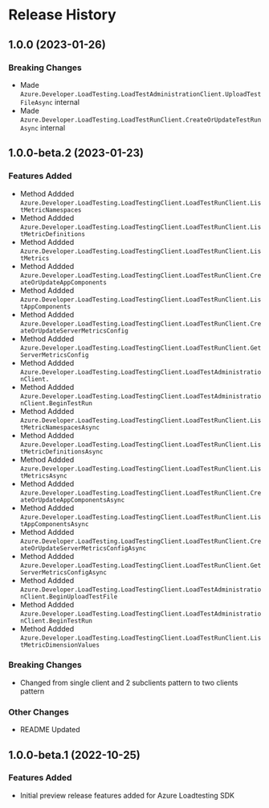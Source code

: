# Release History

## 1.0.0 (2023-01-26)

### Breaking Changes
- Made `Azure.Developer.LoadTesting.LoadTestAdministrationClient.UploadTestFileAsync` internal
- Made `Azure.Developer.LoadTesting.LoadTestRunClient.CreateOrUpdateTestRunAsync` internal

## 1.0.0-beta.2 (2023-01-23)

### Features Added
- Method Addded `Azure.Developer.LoadTesting.LoadTestingClient.LoadTestRunClient.ListMetricNamespaces`
- Method Addded `Azure.Developer.LoadTesting.LoadTestingClient.LoadTestRunClient.ListMetricDefinitions`
- Method Addded `Azure.Developer.LoadTesting.LoadTestingClient.LoadTestRunClient.ListMetrics`
- Method Addded `Azure.Developer.LoadTesting.LoadTestingClient.LoadTestRunClient.CreateOrUpdateAppComponents`
- Method Addded `Azure.Developer.LoadTesting.LoadTestingClient.LoadTestRunClient.ListAppComponents`
- Method Addded `Azure.Developer.LoadTesting.LoadTestingClient.LoadTestRunClient.CreateOrUpdateServerMetricsConfig`
- Method Addded `Azure.Developer.LoadTesting.LoadTestingClient.LoadTestRunClient.GetServerMetricsConfig`
- Method Addded `Azure.Developer.LoadTesting.LoadTestingClient.LoadTestAdministrationClient.
`
- Method Addded `Azure.Developer.LoadTesting.LoadTestingClient.LoadTestAdministrationClient.BeginTestRun`
- Method Addded `Azure.Developer.LoadTesting.LoadTestingClient.LoadTestRunClient.ListMetricNamespacesAsync`
- Method Addded `Azure.Developer.LoadTesting.LoadTestingClient.LoadTestRunClient.ListMetricDefinitionsAsync`
- Method Addded `Azure.Developer.LoadTesting.LoadTestingClient.LoadTestRunClient.ListMetricsAsync`
- Method Addded `Azure.Developer.LoadTesting.LoadTestingClient.LoadTestRunClient.CreateOrUpdateAppComponentsAsync`
- Method Addded `Azure.Developer.LoadTesting.LoadTestingClient.LoadTestRunClient.ListAppComponentsAsync`
- Method Addded `Azure.Developer.LoadTesting.LoadTestingClient.LoadTestRunClient.CreateOrUpdateServerMetricsConfigAsync`
- Method Addded `Azure.Developer.LoadTesting.LoadTestingClient.LoadTestRunClient.GetServerMetricsConfigAsync`
- Method Addded `Azure.Developer.LoadTesting.LoadTestingClient.LoadTestAdministrationClient.BeginUploadTestFile`
- Method Addded `Azure.Developer.LoadTesting.LoadTestingClient.LoadTestAdministrationClient.BeginTestRun`
- Method Addded `Azure.Developer.LoadTesting.LoadTestingClient.LoadTestRunClient.ListMetricDimensionValues`

### Breaking Changes
- Changed from single client and 2 subclients pattern to two clients pattern

### Other Changes
- README Updated 

## 1.0.0-beta.1 (2022-10-25)

### Features Added
- Initial preview release features added for Azure Loadtesting SDK
